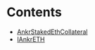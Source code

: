 

# Contents
- [AnkrStakedEthCollateral](AnkrStakedEthCollateral.sol/contract.AnkrStakedEthCollateral.md)
- [IAnkrETH](IAnkrETH.sol/interface.IAnkrETH.md)
